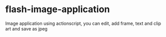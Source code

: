 flash-image-application
=======================

Image application using actionscript, you can edit, add frame, text and clip art and save as jpeg
